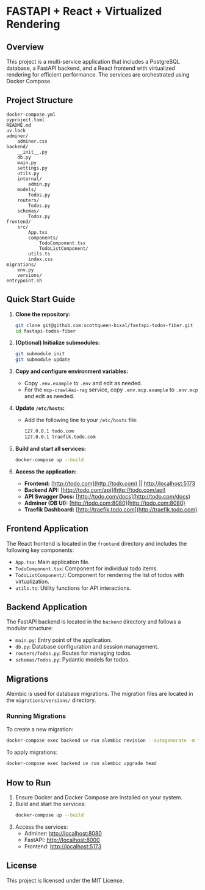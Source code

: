 # FASTAPI + React + Virtualized Rendering

## Overview
This project is a multi-service application that includes a PostgreSQL database, a FastAPI backend, and a React frontend with virtualized rendering for efficient performance. The services are orchestrated using Docker Compose.

## Project Structure
```
docker-compose.yml
pyproject.toml
README.md
uv.lock
adminer/
    adminer.css
backend/
    __init__.py
    db.py
    main.py
    settings.py
    utils.py
    internal/
        admin.py
    models/
        Todos.py
    routers/
        Todos.py
    schemas/
        Todos.py
frontend/
    src/
        App.tsx
        components/
            TodoComponent.tsx
            TodoListComponent/
        utils.ts
        index.css
migrations/
    env.py
    versions/
entrypoint.sh
```

## Quick Start Guide

1. **Clone the repository:**
   ```bash
   git clone git@github.com:scottqueen-bixal/fastapi-todos-fiber.git
   cd fastapi-todos-fiber
   ```

2. **(Optional) Initialize submodules:**
   ```bash
   git submodule init
   git submodule update
   ```

3. **Copy and configure environment variables:**
   - Copy `.env.example` to `.env` and edit as needed.
   - For the `mcp-crawl4ai-rag` service, copy `.env.mcp.example` to `.env.mcp` and edit as needed.

4. **Update `/etc/hosts`:**
   - Add the following line to your `/etc/hosts` file:

     ```bash
     127.0.0.1 todo.com
     127.0.0.1 traefik.todo.com
     ```

5. **Build and start all services:**
   ```bash
   docker-compose up --build
   ```

6. **Access the application:**
   - **Frontend:** [http://todo.com](http://todo.com) || [http://localhost:5173](http://localhost:5173)
   - **Backend API:** [http://todo.com/api](http://todo.com/api)
   - **API Swagger Docs:** [http://todo.com/docs](http://todo.com/docs)
   - **Adminer (DB UI):** [http://todo.com:8080](http://todo.com:8080)
   - **Traefik Dashboard:** [http://traefik.todo.com](http://traefik.todo.com)

## Frontend Application
The React frontend is located in the `frontend` directory and includes the following key components:

- `App.tsx`: Main application file.
- `TodoComponent.tsx`: Component for individual todo items.
- `TodoListComponent/`: Component for rendering the list of todos with virtualization.
- `utils.ts`: Utility functions for API interactions.

## Backend Application
The FastAPI backend is located in the `backend` directory and follows a modular structure:

- `main.py`: Entry point of the application.
- `db.py`: Database configuration and session management.
- `routers/Todos.py`: Routes for managing todos.
- `schemas/Todos.py`: Pydantic models for todos.

## Migrations
Alembic is used for database migrations. The migration files are located in the `migrations/versions/` directory.

### Running Migrations
To create a new migration:
```bash
docker-compose exec backend uv run alembic revision --autogenerate -m "migration message"
```

To apply migrations:
```bash
docker-compose exec backend uv run alembic upgrade head
```

## How to Run
1. Ensure Docker and Docker Compose are installed on your system.
2. Build and start the services:
   ```bash
   docker-compose up --build
   ```
3. Access the services:
   - Adminer: [http://localhost:8080](http://localhost:8080)
   - FastAPI: [http://localhost:8000](http://localhost:8000)
   - Frontend: [http://localhost:5173](http://localhost:5173)

## License
This project is licensed under the MIT License.
